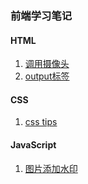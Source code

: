 ### 前端学习笔记

#### HTML
1. [调用摄像头](https://github.com/jinshuilinxi/fe-learn/blob/master/html/dispactchCamera.html)
2. [output标签](https://github.com/jinshuilinxi/fe-learn/blob/master/html/output.html)
#### CSS
1. [css tips](https://github.com/jinshuilinxi/fe-learn/blob/master/css/index.css)
#### JavaScript
1. [图片添加水印](https://github.com/jinshuilinxi/fe-learn/blob/master/js/watermark.html)